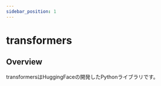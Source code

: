```yaml
---
sidebar_position: 1
---
```


# transformers
## Overview
transformersはHuggingFaceの開発したPythonライブラリです。
